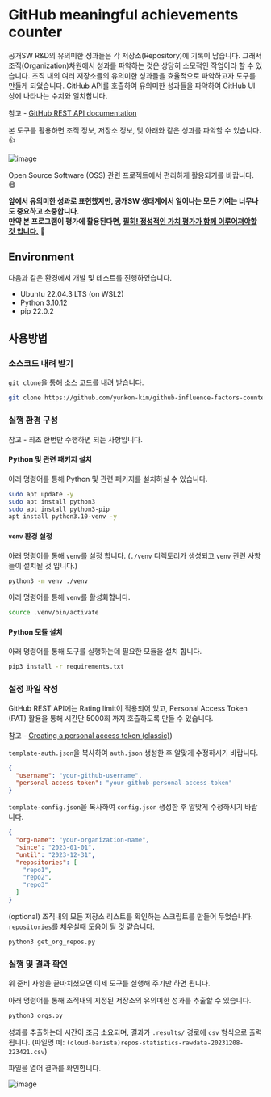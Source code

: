 # GitHub meaningful achievements counter

공개SW R&D의 유의미한 성과들은 각 저장소(Repository)에 기록이 남습니다. 
그래서 조직(Organization)차원에서 성과를 파악하는 것은 상당히 소모적인 작업이라 할 수 있습니다.
조직 내의 여러 저장소들의 유의미한 성과들을 효율적으로 파악하고자 도구를 만들게 되었습니다.
GitHub API를 호출하여 유의미한 성과들을 파악하여 GitHub UI 상에 나타나는 수치와 일치합니다. 

참고 - [GitHub REST API documentation](https://docs.github.com/en/rest?apiVersion=2022-11-28) 

본 도구를 활용하면 조직 정보, 저장소 정보, 및 아래와 같은 성과를 파악할 수 있습니다. :thumbsup:  

![image](https://github.com/yunkon-kim/github-influence-factors-counter/assets/7975459/2ca2231a-7cfa-4d78-a3db-ad7799915442)

Open Source Software (OSS) 관련 프로젝트에서 편리하게 활용되기를 바랍니다. :smile:   

**앞에서 유의미한 성과로 표현했지만, 공개SW 생태계에서 일어나는 모든 기여는 너무나도 중요하고 소중합니다.**   
**만약 본 프로그램이 평가에 활용된다면, <ins>필히! 정성적인 가치 평가가 함께 이루어져야할 것 입니다.</ins>** :pray:


## Environment

다음과 같은 환경에서 개발 및 테스트를 진행하였습니다.

- Ubuntu 22.04.3 LTS (on WSL2)
- Python 3.10.12
- pip 22.0.2 

## 사용방법

### 소스코드 내려 받기

`git clone`을 통해 소스 코드를 내려 받습니다.

```bash
git clone https://github.com/yunkon-kim/github-influence-factors-counter.git
```

### 실행 환경 구성

참고 - 최초 한번만 수행하면 되는 사항입니다. 

#### Python 및 관련 패키지 설치

아래 명령어를 통해 Python 및 관련 패키지를 설치하실 수 있습니다.

```bash
sudo apt update -y
sudo apt install python3
sudo apt install python3-pip
apt install python3.10-venv -y
```

#### `venv` 환경 설정

아래 명령어를 통해 `venv`를 설정 합니다. 
(`./venv` 디렉토리가 생성되고 `venv` 관련 사항들이 설치될 것 입니다.)

```bash
python3 -m venv ./venv
```

아래 명령어를 통해 `venv`를 활성화합니다.

```bash
source .venv/bin/activate
```

#### Python 모듈 설치

아래 명령어를 통해 도구를 실행하는데 필요한 모듈을 설치 합니다.

```bash
pip3 install -r requirements.txt
```


### 설정 파일 작성

GitHub REST API에는 Rating limit이 적용되어 있고, Personal Access Token (PAT) 활용을 통해 시간단 5000회 까지 호출하도록 만들 수 있습니다. 

참고 - [Creating a personal access token (classic)](https://docs.github.com/ko/authentication/keeping-your-account-and-data-secure/managing-your-personal-access-tokens#creating-a-personal-access-token-classic))

`template-auth.json`을 복사하여 `auth.json` 생성한 후 알맞게 수정하시기 바랍니다.
```json
{
  "username": "your-github-username",
  "personal-access-token": "your-github-personal-access-token"
}

```

`template-config.json`을 복사하여 `config.json` 생성한 후 알맞게 수정하시기 바랍니다.

```json
{
  "org-name": "your-organization-name",
  "since": "2023-01-01",
  "until": "2023-12-31",
  "repositories": [
    "repo1",
    "repo2",
    "repo3"
  ]
}
```

(optional) 조직내의 모든 저장소 리스트를 확인하는 스크립트를 만들어 두었습니다.
`repositories`를 채우실때 도움이 될 것 같습니다.

```bash
python3 get_org_repos.py
```

### 실행 및 결과 확인

위 준비 사항을 끝마치셨으면 이제 도구를 실행해 주기만 하면 됩니다.

아래 명령어를 통해 조직내의 지정된 저장소의 유의미한 성과를 추출할 수 있습니다.

```bash
python3 orgs.py
```

성과를 추출하는데 시간이 조금 소요되며, 결과가 `.results/` 경로에 `csv` 형식으로 출력됩니다.
(파일명 예: `(cloud-barista)repos-statistics-rawdata-20231208-223421.csv`)

파일을 열어 결과를 확인합니다.

![image](https://github.com/yunkon-kim/github-influence-factors-counter/assets/7975459/2ca2231a-7cfa-4d78-a3db-ad7799915442)
